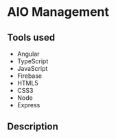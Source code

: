 # AIO Management


## Tools used
 - Angular
 - TypeScript
 - JavaScript
 - Firebase
 - HTML5
 - CSS3
 - Node
 - Express
 
 ## Description
